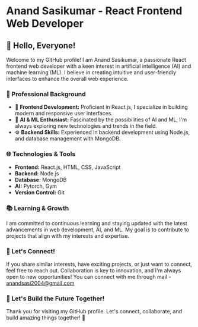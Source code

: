 # Anand Sasikumar - React Frontend Web Developer

## 👋 Hello, Everyone!

Welcome to my GitHub profile! I am Anand Sasikumar, a passionate React frontend web developer with a keen interest in artificial intelligence (AI) and machine learning (ML). I believe in creating intuitive and user-friendly interfaces to enhance the overall web experience.

### 💼 Professional Background

- 🚀 **Frontend Development:** Proficient in React.js, I specialize in building modern and responsive user interfaces.
- 🤖 **AI & ML Enthusiast:** Fascinated by the possibilities of AI and ML, I'm always exploring new technologies and trends in the field.
- ⚙️ **Backend Skills:** Experienced in backend development using Node.js, and database management with MongoDB.

### 🌐 Technologies & Tools

- **Frontend:** React.js, HTML, CSS, JavaScript
- **Backend:** Node.js
- **Database:** MongoDB
- **AI:** Pytorch, Gym
- **Version Control:** Git

### 📚 Learning & Growth

I am committed to continuous learning and staying updated with the latest advancements in web development, AI, and ML. My goal is to contribute to projects that align with my interests and expertise.

### 🤝 Let's Connect!

If you share similar interests, have exciting projects, or just want to connect, feel free to reach out. Collaboration is key to innovation, and I'm always open to new opportunities! You can connect with me through mail - anandsasi2004@gmail.com

### 🚀 Let's Build the Future Together!

Thank you for visiting my GitHub profile. Let's connect, collaborate, and build amazing things together! 🚀
